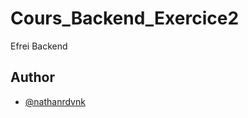 # Cours_Backend_Exercice2
Efrei Backend

## Author
- [@nathanrdvnk](https://github.com/nathanrdvnk)
